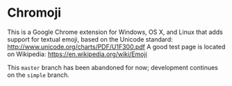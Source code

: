 Chromoji
========

This is a Google Chrome extension for Windows, OS X, and Linux that adds support
for textual emoji, based on the Unicode standard: http://www.unicode.org/charts/PDF/U1F300.pdf
A good test page is located on Wikipedia: https://en.wikipedia.org/wiki/Emoji

This `master` branch has been abandoned for now; development continues on the `simple` branch.